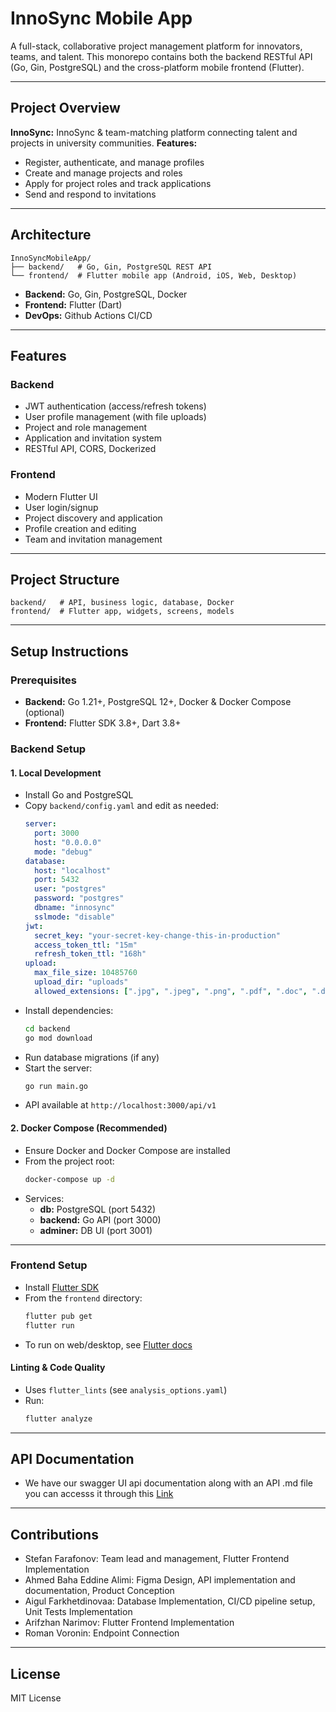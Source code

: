 # InnoSync Mobile App

A full-stack, collaborative project management platform for innovators, teams, and talent. This monorepo contains both the backend RESTful API (Go, Gin, PostgreSQL) and the cross-platform mobile frontend (Flutter).

---

## Project Overview

**InnoSync:** InnoSync & team-matching platform connecting talent and projects in university communities.
**Features:**
- Register, authenticate, and manage profiles
- Create and manage projects and roles
- Apply for project roles and track applications
- Send and respond to invitations

---

## Architecture

```
InnoSyncMobileApp/
├── backend/   # Go, Gin, PostgreSQL REST API
└── frontend/  # Flutter mobile app (Android, iOS, Web, Desktop)
```

- **Backend:** Go, Gin, PostgreSQL, Docker
- **Frontend:** Flutter (Dart)
- **DevOps:** Github Actions CI/CD
---

## Features

### Backend
- JWT authentication (access/refresh tokens)
- User profile management (with file uploads)
- Project and role management
- Application and invitation system
- RESTful API, CORS, Dockerized

### Frontend
- Modern Flutter UI
- User login/signup
- Project discovery and application
- Profile creation and editing
- Team and invitation management

---

## Project Structure

```
backend/   # API, business logic, database, Docker
frontend/  # Flutter app, widgets, screens, models
```

---

## Setup Instructions

### Prerequisites
- **Backend:** Go 1.21+, PostgreSQL 12+, Docker & Docker Compose (optional)
- **Frontend:** Flutter SDK 3.8+, Dart 3.8+

### Backend Setup

#### 1. Local Development

- Install Go and PostgreSQL
- Copy `backend/config.yaml` and edit as needed:
  ```yaml
  server:
    port: 3000
    host: "0.0.0.0"
    mode: "debug"
  database:
    host: "localhost"
    port: 5432
    user: "postgres"
    password: "postgres"
    dbname: "innosync"
    sslmode: "disable"
  jwt:
    secret_key: "your-secret-key-change-this-in-production"
    access_token_ttl: "15m"
    refresh_token_ttl: "168h"
  upload:
    max_file_size: 10485760
    upload_dir: "uploads"
    allowed_extensions: [".jpg", ".jpeg", ".png", ".pdf", ".doc", ".docx"]
  ```
- Install dependencies:
  ```bash
  cd backend
  go mod download
  ```
- Run database migrations (if any)
- Start the server:
  ```bash
  go run main.go
  ```
- API available at `http://localhost:3000/api/v1`

#### 2. Docker Compose (Recommended)

- Ensure Docker and Docker Compose are installed
- From the project root:
  ```bash
  docker-compose up -d
  ```
- Services:
  - **db:** PostgreSQL (port 5432)
  - **backend:** Go API (port 3000)
  - **adminer:** DB UI (port 3001)

---

### Frontend Setup

- Install [Flutter SDK](https://docs.flutter.dev/get-started/install)
- From the `frontend` directory:
  ```bash
  flutter pub get
  flutter run
  ```
- To run on web/desktop, see [Flutter docs](https://docs.flutter.dev/)

#### Linting & Code Quality
- Uses `flutter_lints` (see `analysis_options.yaml`)
- Run:
  ```bash
  flutter analyze
  ```

---

## API Documentation
- We have our swagger UI api documentation along with an API .md file you can accesss it through this [Link](https://github.com/team-18-project/InnoSync/blob/main/backend/README.md)

---

## Contributions

- Stefan Farafonov: Team lead and management, Flutter Frontend Implementation
- Ahmed Baha Eddine Alimi: Figma Design, API implementation and documentation, Product Conception
- Aigul Farkhetdinovaa: Database Implementation, CI/CD pipeline setup, Unit Tests Implementation
- Arifzhan Narimov: Flutter Frontend Implementation
- Roman Voronin: Endpoint Connection

---

## License

MIT License